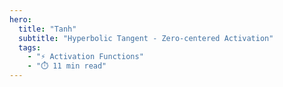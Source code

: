 ```yaml
---
hero:
  title: "Tanh"
  subtitle: "Hyperbolic Tangent - Zero-centered Activation"
  tags:
    - "⚡ Activation Functions"
    - "⏱️ 11 min read"
---
```


